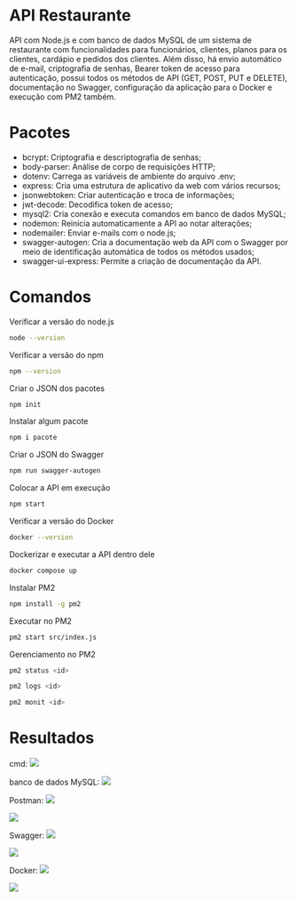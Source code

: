 # API Restaurante

API com Node.js e com banco de dados MySQL de um sistema de restaurante com funcionalidades para funcionários, clientes, planos para os clientes, cardápio e pedidos dos clientes. Além disso, há envio automático de e-mail, criptografia de senhas, Bearer token de acesso para autenticação, possui todos os métodos de API (GET, POST, PUT e DELETE), documentação no Swagger, configuração da aplicação para o Docker e execução com PM2 também.

# Pacotes

- bcrypt: Criptografia e descriptografia de senhas;
- body-parser: Análise de corpo de requisições HTTP;
- dotenv: Carrega as variáveis de ambiente do arquivo .env;
- express: Cria uma estrutura de aplicativo da web com vários recursos;
- jsonwebtoken: Criar autenticação e troca de informações;
- jwt-decode: Decodifica token de acesso;
- mysql2: Cria conexão e executa comandos em banco de dados MySQL;
- nodemon: Reinicia automaticamente a API ao notar alterações;
- nodemailer: Enviar e-mails com o node.js;
- swagger-autogen: Cria a documentação web da API com o Swagger por meio de identificação automática de todos os métodos usados;
- swagger-ui-express: Permite a criação de documentação da API.

# Comandos

Verificar a versão do node.js
```bash
node --version
```

Verificar a versão do npm
```bash
npm --version
```

Criar o JSON dos pacotes
```bash
npm init
```

Instalar algum pacote
```bash
npm i pacote
```

Criar o JSON do Swagger
```bash
npm run swagger-autogen
```

Colocar a API em execução
```bash
npm start
```

Verificar a versão do Docker
```bash
docker --version
```

Dockerizar e executar a API dentro dele
```bash
docker compose up
```

Instalar PM2
```bash
npm install -g pm2
```

Executar no PM2
```bash
pm2 start src/index.js
```

Gerenciamento no PM2
```bash
pm2 status <id>
```
```bash
pm2 logs <id>
```
```bash
pm2 monit <id>
```

# Resultados

cmd:
<span>
    <img src="https://user-images.githubusercontent.com/85804895/205183705-dbb33c2d-ee08-4241-a1e8-33d9aec008af.png">
</span>

banco de dados MySQL:
<span>
    <img src="https://user-images.githubusercontent.com/85804895/205183960-b92feb8b-aa6f-4c10-9839-d70980520330.png">
</span>

Postman:
<span>
    <img src="https://user-images.githubusercontent.com/85804895/205184076-c2a0e125-10aa-4e4d-ba04-10539bf3a017.png">
</span>

<span>
    <img src="https://user-images.githubusercontent.com/85804895/205184158-bef7cbc1-11bd-4943-9116-1e791e15bff5.png">
</span>

Swagger:
<span>
    <img src="https://user-images.githubusercontent.com/85804895/205184213-73fe6a7d-90a0-465e-970d-6d6ad408340d.png">
</span>

<span>
    <img src="https://user-images.githubusercontent.com/85804895/205184306-8d0b5cc2-9872-412e-8267-9ceed3b4e6e6.png">
</span>

Docker:
<span>
    <img src="https://user-images.githubusercontent.com/85804895/222026303-ae46c799-8a7e-4238-a5bc-1022bde94611.png">
</span>

<span>
    <img src="https://user-images.githubusercontent.com/85804895/222026397-e41a5e27-a933-430c-a84b-69a7e327ea9f.png">
</span>
